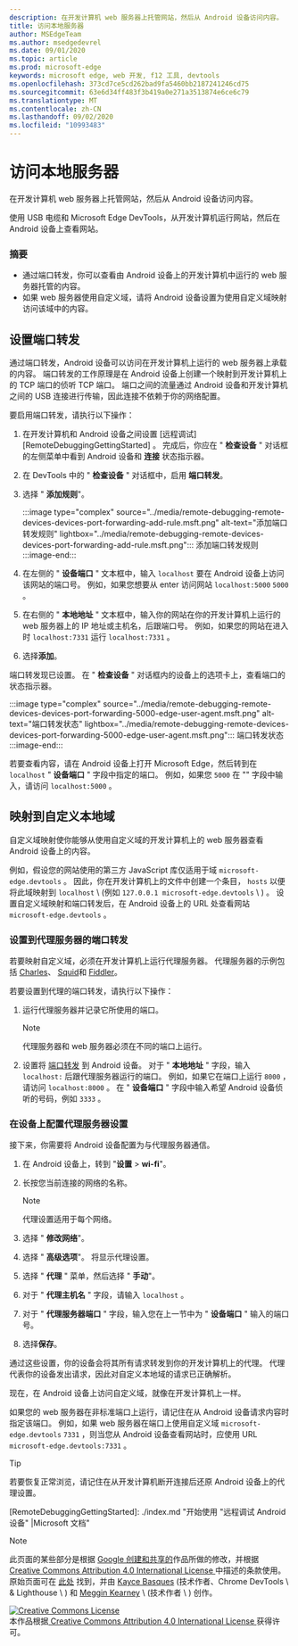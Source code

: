```yaml
---
description: 在开发计算机 web 服务器上托管网站，然后从 Android 设备访问内容。
title: 访问本地服务器
author: MSEdgeTeam
ms.author: msedgedevrel
ms.date: 09/01/2020
ms.topic: article
ms.prod: microsoft-edge
keywords: microsoft edge, web 开发, f12 工具, devtools
ms.openlocfilehash: 373cd7ce5cd262bad9fa5460bb2187241246cd75
ms.sourcegitcommit: 63e6d34ff483f3b419a0e271a3513874e6ce6c79
ms.translationtype: MT
ms.contentlocale: zh-CN
ms.lasthandoff: 09/02/2020
ms.locfileid: "10993483"
---
```

<!-- Copyright Kayce Basques 

   Licensed under the Apache License, Version 2.0 (the "License");
   you may not use this file except in compliance with the License.
   You may obtain a copy of the License at

       https://www.apache.org/licenses/LICENSE-2.0

   Unless required by applicable law or agreed to in writing, software
   distributed under the License is distributed on an "AS IS" BASIS,
   WITHOUT WARRANTIES OR CONDITIONS OF ANY KIND, either express or implied.
   See the License for the specific language governing permissions and
   limitations under the License.  -->  





# 访问本地服务器   




在开发计算机 web 服务器上托管网站，然后从 Android 设备访问内容。  

使用 USB 电缆和 Microsoft Edge DevTools，从开发计算机运行网站，然后在 Android 设备上查看网站。  

### 摘要  

*   通过端口转发，你可以查看由 Android 设备上的开发计算机中运行的 web 服务器托管的内容。  
*   如果 web 服务器使用自定义域，请将 Android 设备设置为使用自定义域映射访问该域中的内容。  

## 设置端口转发   

通过端口转发，Android 设备可以访问在开发计算机上运行的 web 服务器上承载的内容。  端口转发的工作原理是在 Android 设备上创建一个映射到开发计算机上的 TCP 端口的侦听 TCP 端口。  端口之间的流量通过 Android 设备和开发计算机之间的 USB 连接进行传输，因此连接不依赖于你的网络配置。  

要启用端口转发，请执行以下操作：  

1.  在开发计算机和 Android 设备之间设置 [远程调试][RemoteDebuggingGettingStarted] 。  完成后，你应在 " **检查设备** " 对话框的左侧菜单中看到 Android 设备和 **连接** 状态指示器。  
1.  在 DevTools 中的 " **检查设备** " 对话框中，启用 **端口转发**。  
1.  选择 " **添加规则**"。  
    
    :::image type="complex" source="../media/remote-debugging-remote-devices-devices-port-forwarding-add-rule.msft.png" alt-text="添加端口转发规则" lightbox="../media/remote-debugging-remote-devices-devices-port-forwarding-add-rule.msft.png":::
       添加端口转发规则  
    :::image-end:::  
    
1.  在左侧的 " **设备端口** " 文本框中，输入 `localhost` 要在 Android 设备上访问该网站的端口号。  例如，如果您想要从 enter 访问网站 `localhost:5000` `5000` 。  
1.  在右侧的 " **本地地址** " 文本框中，输入你的网站在你的开发计算机上运行的 web 服务器上的 IP 地址或主机名，后跟端口号。  例如，如果您的网站在进入时 `localhost:7331` 运行 `localhost:7331` 。  
1.  选择**添加**。  
    
端口转发现已设置。  在 " **检查设备** " 对话框内的设备上的选项卡上，查看端口的状态指示器。  

:::image type="complex" source="../media/remote-debugging-remote-devices-devices-port-forwarding-5000-edge-user-agent.msft.png" alt-text="端口转发状态" lightbox="../media/remote-debugging-remote-devices-devices-port-forwarding-5000-edge-user-agent.msft.png":::
   端口转发状态  
:::image-end:::  

若要查看内容，请在 Android 设备上打开 Microsoft Edge，然后转到在 `localhost` " **设备端口** " 字段中指定的端口。  例如，如果您 `5000` 在 "" 字段中输入，请访问 `localhost:5000` 。  

## 映射到自定义本地域   

自定义域映射使你能够从使用自定义域的开发计算机上的 web 服务器查看 Android 设备上的内容。  

例如，假设您的网站使用的第三方 JavaScript 库仅适用于域 `microsoft-edge.devtools` 。  因此，你在开发计算机上的文件中创建一个条目， `hosts` 以便将此域映射到 `localhost` \ (例如 `127.0.0.1 microsoft-edge.devtools` \ ) 。  设置自定义域映射和端口转发后，在 Android 设备上的 URL 处查看网站 `microsoft-edge.devtools` 。  

### 设置到代理服务器的端口转发  

若要映射自定义域，必须在开发计算机上运行代理服务器。  代理服务器的示例包括 [Charles][CharlesWebDebuggingProxy]、 [Squid][SquidOptimisingWebDelivery]和 [Fiddler][FiddlerWebDebuggingProxy]。  

若要设置到代理的端口转发，请执行以下操作：  

1.  运行代理服务器并记录它所使用的端口。  
    
    > [!NOTE]
    > 代理服务器和 web 服务器必须在不同的端口上运行。  
    
1.  设置将 [端口转发](#set-up-port-forwarding) 到 Android 设备。  对于 " **本地地址** " 字段，输入 `localhost:` 后跟代理服务器运行的端口。  例如，如果它在端口上运行 `8000` ，请访问 `localhost:8000` 。  在 " **设备端口** " 字段中输入希望 Android 设备侦听的号码，例如 `3333` 。  
    
### 在设备上配置代理服务器设置  

接下来，你需要将 Android 设备配置为与代理服务器通信。  

1.  在 Android 设备上，转到 "**设置**  >  **wi-fi**"。  
1.  长按您当前连接的网络的名称。  
    
    > [!NOTE]
    > 代理设置适用于每个网络。  
    
1.  选择 " **修改网络**"。  
1.  选择 " **高级选项**"。  将显示代理设置。  
1.  选择 " **代理** " 菜单，然后选择 " **手动**"。  
1.  对于 " **代理主机名** " 字段，请输入 `localhost` 。  
1.  对于 " **代理服务器端口** " 字段，输入您在上一节中为 " **设备端口** " 输入的端口号。  
1.  选择**保存**。  
    
通过这些设置，你的设备会将其所有请求转发到你的开发计算机上的代理。  代理代表你的设备发出请求，因此对自定义本地域的请求已正确解析。  

现在，在 Android 设备上访问自定义域，就像在开发计算机上一样。  

如果您的 web 服务器在非标准端口上运行，请记住在从 Android 设备请求内容时指定该端口。  例如，如果 web 服务器在端口上使用自定义域 `microsoft-edge.devtools` `7331` ，则当您从 Android 设备查看网站时，应使用 URL `microsoft-edge.devtools:7331` 。  

> [!TIP]
> 若要恢复正常浏览，请记住在从开发计算机断开连接后还原 Android 设备上的代理设置。  

<!--  
  


-->  
<!-- links -->  

[RemoteDebuggingGettingStarted]: ./index.md "开始使用 "远程调试 Android 设备" |Microsoft 文档"  

[CharlesWebDebuggingProxy]: https://www.charlesproxy.com "Charles Web 调试代理"  

[SquidOptimisingWebDelivery]: https://www.squid-cache.org "squid：优化 Web 送达"  

[FiddlerWebDebuggingProxy]: https://www.telerik.com/fiddler "Fiddler-免费 Web 调试代理"  

> [!NOTE]
> 此页面的某些部分是根据 [Google 创建和共享的][GoogleSitePolicies]作品所做的修改，并根据[ Creative Commons Attribution 4.0 International License ][CCA4IL]中描述的条款使用。  
> 原始页面可在 [此处](https://developers.google.com/web/tools/chrome-devtools/remote-debugging/local-server) 找到，并由 [Kayce Basques][KayceBasques] (技术作者、Chrome DevTools \ & Lighthouse \ ) 和 [Meggin Kearney][MegginKearney] \ (技术作者 \ ) 创作。  

[![Creative Commons License][CCby4Image]][CCA4IL]  
本作品根据[ Creative Commons Attribution 4.0 International License ][CCA4IL]获得许可。  

[CCA4IL]: https://creativecommons.org/licenses/by/4.0  
[CCby4Image]: https://i.creativecommons.org/l/by/4.0/88x31.png  
[GoogleSitePolicies]: https://developers.google.com/terms/site-policies  
[KayceBasques]: https://developers.google.com/web/resources/contributors/kaycebasques  
[MegginKearney]: https://developers.google.com/web/resources/contributors/megginkearney  
